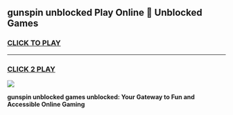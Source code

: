 
## gunspin unblocked Play Online 👋 Unblocked Games
<h3>
<a href="https://premium.freeplayer.one?title=gunspin_unblocked&ref=19F">CLICK TO PLAY</a></h3>
<hr>

<h3>
<a href="https://premium.freeplayer.one?title=gunspin_unblocked&ref=19F">CLICK 2 PLAY</a>
  
</h3>

<a href="https://premium.freeplayer.one?title=gunspin_unblocked&ref=19F"><img src="https://clearcache.store/games.png"></a>


**gunspin unblocked games unblocked: Your Gateway to Fun and Accessible Online Gaming**

